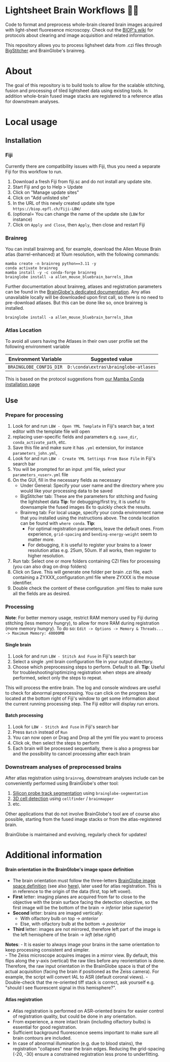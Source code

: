 # Lightsheet Brain Workflows 🔬🧠

Code to format and preprocess whole-brain cleared brain images acquired with light-sheet fluoresence microscopy. 
Check out the [BIOP's wiki](https://wiki-biop.epfl.ch/en/whole-brain) for protocols about clearing and image acquisition and related information.

This repository allows you to process lighsheet data from .czi files through [BigStitcher](https://imagej.net/plugins/bigstitcher/) and BrainGlobe's brainreg.

# About
The goal of this repository is to build tools to allow for the scalable stitching, fusion and processing of tiled lightsheet data using existing tools.
In addition whole-brain fused image stacks are registered to a reference atlas for downstream analyses.

# Local usage

## Installation

### Fiji 

Currently there are compatibility issues with Fiji, thus you need a separate Fiji for this workflow to run.

1. Download a fresh Fiji from fiji.sc and do not install any update site.
2. Start Fiji and go to Help > Update
3. Click on "Manage update sites"
4. Click on "Add unlisted site"
5. In the URL of this newly created update site type `https://biop.epfl.ch/Fiji-LBW/`
6. (optional= You can change the name of the update site (`LBW` for instance) 
4. Click on `Apply and Close`, then `Apply`, then close and restart Fiji

### Brainreg

You can install brainreg and, for example, download the Allen Mouse Brain atlas (barrel-enhanced) at 10um resolution, with the following commands:

```
mamba create -n brainreg python==3.11 -y
conda activate brainreg
mamba install -y -c conda-forge brainreg
brainglobe install -a allen_mouse_bluebrain_barrels_10um
```

Further documentation about brainreg, atlases and registration parameters can be found in the [BrainGlobe's dedicated documentation](https://brainglobe.info/about.html).
Any atlas unavailable locally will be downloaded upon first call, so there is no need to pre-download atlases. 
But this can be done like so, once brainreg is installed.
```
brainglobe install -a allen_mouse_bluebrain_barrels_10um
```

### Atlas Location

To avoid all users having the Atlases in their own user profile set the following environment variable

| Environment Variable    | Suggested value                      |
|-------------------------|--------------------------------------|
| `BRAINGLOBE_CONFIG_DIR` | `D:\conda\extras\brainglobe-atlases` |

This is based on the protocol suggestions from [our Mamba Conda installation page ](https://wiki-biop.epfl.ch/en/ipa/mamba)

## Use 

### Prepare for processing
1. Look for and run `LBW - Open YML Template` in Fiji's search bar, a text editor with the template file will open 
2. replacing user-specific fields and parameters e.g. `save_dir`, `conda_activate_path`, etc.
3. Save this file and make sure it has `.yml` extension, for instance `parameters_john.yml`, 
4. Look for and run `LBW - Create YML Settings From Base File` in Fiji's search bar
3. You will be prompted for an input .yml file, select your `parameters_<user>.yml` file
4. On the GUI, fill in the necessary fields as necessary
	- Under General: Specify your user name and the directory where you would like your processing data to be saved
	- BigStitcher tab: These are the parameters for stitching and fusing the lightsheet data
	**Tip**: for debugging/first try, it is useful to downsample the fused images 8x to quickly check the results.
	- Brainreg tab: For local usage, specify your conda environment name that you installed using the instructions above. The conda location can be found with `where conda`.
	**Tip**: 
		- For optimal registration parameters, leave the default ones. From experience, `grid-spacing` and `bending-energy-weight` seem to matter more.
		- For debugging, it is useful to register your brains to a lower resolution atlas e.g. 25um, 50um. If all works, then register to higher resolution.
5. Run tab: Select one or more folders containing CZI files for processing (you can also drag on drop folders)
6. Click on Save. This will generate one folder per brain .czi file, each containing a ZYXXX_configuration.yml file where ZYXXX is the mouse identifier.
7. Double check the content of these configuration .yml files to make sure all the fields are as desired.


### Processing

**Note**: For better memory usage, restrict RAM memory used by Fiji during stitching (less memory hungry), to allow for more RAM during registration (more memory hungry). To do so:
`Edit -> Options -> Memory & Threads... -> Maximum Memory: 40000MB`

#### Single brain
1. Look for and run `LBW - Stitch And Fuse` in Fiji's search bar
2. Select a single .yml brain configuration file in your output directory. 
2. Choose which preprocessing steps to perform. Default to all.
	**Tip**: Useful for troubleshooting/optimizing registration when steps are already performed, select only the steps to repeat.

This will process the entire brain. The log and console windows are useful to check for abnormal preprocessing. 
You can click on the progress bar located at the bottom right of Fiji's window to get some information about the current running processing step.
The Fiji editor will display run errors.

#### Batch processing
1. Look for `LBW - Stitch And Fuse` in Fiji's search bar
2. Press `Batch` instead of `Run`
3. You can now open or Drag and Drop all the yml file you want to process
4. Click ok, then select the steps to perform
5. Each brain will be processed sequentially, there is also a progress bar and the possibility to cancel processing after each brain

### Downstream analyses of preprocessed brains

After atlas registration using `brainreg`, downstream analyses include can be conveniently performed using BrainGlobe's other tool:
1. [Silicon probe track segmentation](https://brainglobe.info/tutorials/segmenting-1d-tracks.html) using `brainglobe-segmentation`
2. [3D cell detection](https://brainglobe.info/tutorials/cellfinder-detection.html]) using `cellfinder` / `brainmapper`
3. etc.

Other applications that do not involve BrainGlobe's tool are of course also possible, starting from the fused image stacks or from the atlas-registered brain.

BrainGlobe is maintained and evolving, regularly check for updates!

# Additional information

#### Brain orientation in the BrainGlobe's image space definition
- The brain orientation must follow the three-letters [BrainGlobe image space definition](https://brainglobe.info/documentation/setting-up/image-definition.html) (see also [here](https://github.com/brainglobe/bg-space)), later used for atlas registration. This is in reference to the origin of the data (first, top left voxel).
- **First** letter: imaging planes are acquired from far to close to the objective with the brain surface facing the detection objective, so the first image will be the bottom of the brain &rarr; _inferior_ (else _superior_)
- **Second** letter: brains are imaged vertically:
  - With olfactory bulb on top &rarr; _anterior_ 
  - Else, with olfactory bulb at the bottom &rarr; _posterior_
- **Third** letter: images are not mirrored, therefore left part of the image is the left hemisphere of the brain &rarr; _left_ (else _right_)

**Notes**: 
	- It is easier to always image your brains in the same orientation to keep processing consistent and simpler.  
	- The Zeiss microscope acquires images in a mirror view. By default, this flips along the y-axis (vertical) the raw tiles before any reorientation is done. 
	Therefore, the raw input orientation in the BrainGlobe space is that of the actual acquisition (facing the brain if positioned as the Zeiss camera).
	For example, the script will convert IAL to ASR (default coronal views). 
	- Double-check that the re-oriented tiff stack is correct, ask yourself e.g. "should I see fluorescent signal in this hemisphere?".
	
	
#### Atlas registration
- Atlas registration is performed on ASR-oriented brains for easier control of registration quality, but could be done in any orientation.
- From experience, a more intact brain (including olfactory bulbs) is essential for good registration.
- Sufficient background fluorescence seems important to make sure all brain contours are included.
- In case of abnormal illumination (e.g. due to blood stains), the registration "collapses" near the brain edges. Reducing the grid-spacing (-20, -30) ensure a constrained registration less prone to underfitting.
	
